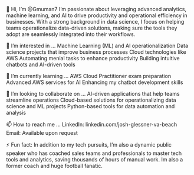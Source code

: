 👋 Hi, I’m @Gmuman7
I’m passionate about leveraging advanced analytics, machine learning, and AI to drive productivity and operational efficiency in businesses. With a strong background in data science, I focus on helping teams operationalize data-driven solutions, making sure the tools they adopt are seamlessly integrated into their workflows.

👀 I’m interested in ...
Machine Learning (ML) and AI operationalization
Data science projects that improve business processes
Cloud technologies like AWS
Automating menial tasks to enhance productivity
Building intuitive chatbots and AI-driven tools

🌱 I’m currently learning ...
AWS Cloud Practitioner exam preparation
Advanced AWS services for AI
Enhancing my chatbot development skills

💞️ I’m looking to collaborate on ...
AI-driven applications that help teams streamline operations
Cloud-based solutions for operationalizing data science and ML projects
Python-based tools for data automation and analysis

📫 How to reach me ...
LinkedIn: linkedin.com/josh-glessner-va-beach
Email: Available upon request

⚡ Fun fact:
In addition to my tech pursuits, I’m also a dynamic public speaker who has coached sales teams and professionals to master tech tools and analytics, saving thousands of hours of manual work.  Im also a former coach and huge football fanatic.

<!---
Gmuman7/Gmuman7 is a ✨ special ✨ repository because its `README.md` (this file) appears on your GitHub profile.
You can click the Preview link to take a look at your changes.
--->
